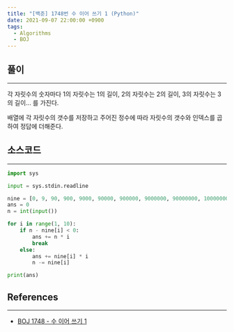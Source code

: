 ```yaml
---
title: "[백준] 1748번 수 이어 쓰기 1 (Python)"
date: 2021-09-07 22:00:00 +0900
tags:
  - Algorithms
  - BOJ
---
```


## 풀이

---

각 자릿수의 숫자마다 1의 자릿수는 1의 길이, 2의 자릿수는 2의 길이, 3의 자릿수는 3의 길이... 를 가진다.

배열에 각 자릿수의 갯수를 저장하고 주어진 정수에 따라 자릿수의 갯수와 인덱스를 곱하여 정답에 더해준다.

## 소스코드

---

```python
import sys

input = sys.stdin.readline

nine = [0, 9, 90, 900, 9000, 90000, 900000, 9000000, 90000000, 100000001]
ans = 0
n = int(input())

for i in range(1, 10):
    if n - nine[i] < 0:
        ans += n * i
        break
    else:
        ans += nine[i] * i
        n -= nine[i]

print(ans)
```

## References

---

- [BOJ 1748 - 수 이어 쓰기 1](https://www.acmicpc.net/problem/1748)
